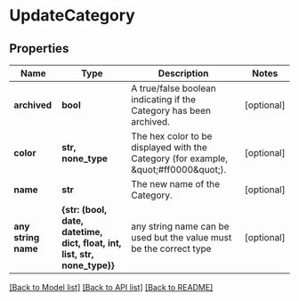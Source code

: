 # UpdateCategory

## Properties
Name | Type | Description | Notes
------------ | ------------- | ------------- | -------------
**archived** | **bool** | A true/false boolean indicating if the Category has been archived. | [optional] 
**color** | **str, none_type** | The hex color to be displayed with the Category (for example, \&quot;#ff0000\&quot;). | [optional] 
**name** | **str** | The new name of the Category. | [optional] 
**any string name** | **{str: (bool, date, datetime, dict, float, int, list, str, none_type)}** | any string name can be used but the value must be the correct type | [optional]

[[Back to Model list]](../README.md#documentation-for-models) [[Back to API list]](../README.md#documentation-for-api-endpoints) [[Back to README]](../README.md)


